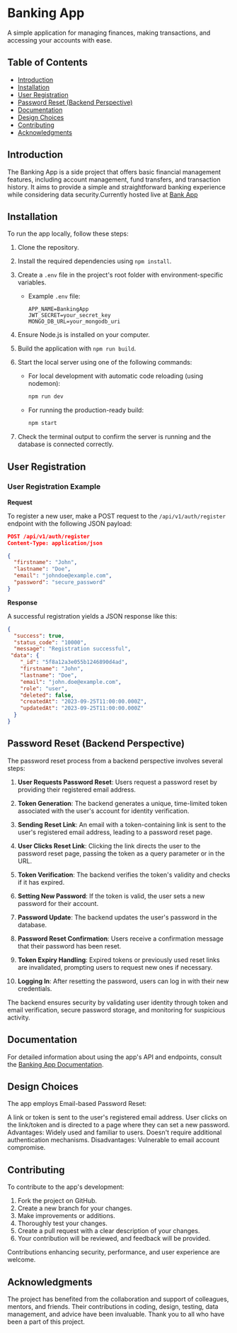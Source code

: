 # Banking App

A simple application for managing finances, making transactions, and accessing your accounts with ease.

## Table of Contents

- [Introduction](#introduction)
- [Installation](#installation)
- [User Registration](#user-registration)
- [Password Reset (Backend Perspective)](#password-reset-backend-perspective)
- [Documentation](#documentation)
- [Design Choices](#design-choices)
- [Contributing](#contributing)
- [Acknowledgments](#acknowledgments)

## Introduction

The Banking App is a side project that offers basic financial management features, including account management, fund transfers, and transaction history. It aims to provide a simple and straightforward banking experience while considering data security.Currently hosted live at [Bank App](https://bank-app-ef40.onrender.com)

## Installation

To run the app locally, follow these steps:

1. Clone the repository.
2. Install the required dependencies using `npm install`.
3. Create a `.env` file in the project's root folder with environment-specific variables.

   - Example `.env` file:
     ```env
     APP_NAME=BankingApp
     JWT_SECRET=your_secret_key
     MONGO_DB_URL=your_mongodb_uri
     ```

4. Ensure Node.js is installed on your computer.
5. Build the application with `npm run build`.
6. Start the local server using one of the following commands:

   - For local development with automatic code reloading (using nodemon):

     ```bash
     npm run dev
     ```

   - For running the production-ready build:
     ```bash
     npm start
     ```

7. Check the terminal output to confirm the server is running and the database is connected correctly.

## User Registration

### User Registration Example

**Request**

To register a new user, make a POST request to the `/api/v1/auth/register` endpoint with the following JSON payload:

```json
POST /api/v1/auth/register
Content-Type: application/json

{
  "firstname": "John",
  "lastname": "Doe",
  "email": "johndoe@example.com",
  "password": "secure_password"
}
```

**Response**

A successful registration yields a JSON response like this:

```json
{
  "success": true,
  "status_code": "10000",
  "message": "Registration successful",
 "data": {
    "_id": "5f8a12a3e055b1246890d4ad",
    "firstname": "John",
    "lastname": "Doe",
    "email": "john.doe@example.com",
    "role": "user",
    "deleted": false,
    "createdAt": "2023-09-25T11:00:00.000Z",
    "updatedAt": "2023-09-25T11:00:00.000Z"
  }
}
```

## Password Reset (Backend Perspective)

The password reset process from a backend perspective involves several steps:

1. **User Requests Password Reset**: Users request a password reset by providing their registered email address.

2. **Token Generation**: The backend generates a unique, time-limited token associated with the user's account for identity verification.

3. **Sending Reset Link**: An email with a token-containing link is sent to the user's registered email address, leading to a password reset page.

4. **User Clicks Reset Link**: Clicking the link directs the user to the password reset page, passing the token as a query parameter or in the URL.

5. **Token Verification**: The backend verifies the token's validity and checks if it has expired.

6. **Setting New Password**: If the token is valid, the user sets a new password for their account.

7. **Password Update**: The backend updates the user's password in the database.

8. **Password Reset Confirmation**: Users receive a confirmation message that their password has been reset.

9. **Token Expiry Handling**: Expired tokens or previously used reset links are invalidated, prompting users to request new ones if necessary.

10. **Logging In**: After resetting the password, users can log in with their new credentials.

The backend ensures security by validating user identity through token and email verification, secure password storage, and monitoring for suspicious activity.

## Documentation

For detailed information about using the app's API and endpoints, consult the [Banking App Documentation](https://documenter.getpostman.com/view/29278179/2s9YJXYPzS).

## Design Choices

The app employs Email-based Password Reset:

A link or token is sent to the user's registered email address.
User clicks on the link/token and is directed to a page where they can set a new password.
Advantages: Widely used and familiar to users. Doesn't require additional authentication mechanisms.
Disadvantages: Vulnerable to email account compromise.

## Contributing

To contribute to the app's development:

1. Fork the project on GitHub.
2. Create a new branch for your changes.
3. Make improvements or additions.
4. Thoroughly test your changes.
5. Create a pull request with a clear description of your changes.
6. Your contribution will be reviewed, and feedback will be provided.

Contributions enhancing security, performance, and user experience are welcome.

## Acknowledgments

The project has benefited from the collaboration and support of colleagues, mentors, and friends. Their contributions in coding, design, testing, data management, and advice have been invaluable. Thank you to all who have been a part of this project.
